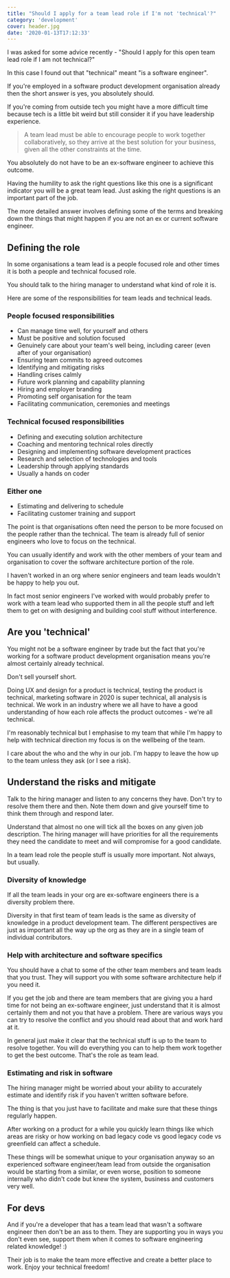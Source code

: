 ```yaml
---
title: "Should I apply for a team lead role if I'm not 'technical'?"
category: 'development'
cover: header.jpg
date: '2020-01-13T17:12:33'
---
```


I was asked for some advice recently - "Should I apply for this open team lead role if I am not technical?"

In this case I found out that "technical" meant "is a software engineer".

If you're employed in a software product development organisation already then the short answer is yes, you absolutely should.

<!-- end excerpt -->

If you're coming from outside tech you might have a more difficult time because tech is a little bit weird but still consider it if you have leadership experience.

> A team lead must be able to encourage people to work together collaboratively, so they arrive at the best solution for your business, given all the other constraints at the time.

You absolutely do not have to be an ex-software engineer to achieve this outcome.

Having the humility to ask the right questions like this one is a significant indicator you will be a great team lead. Just asking the right questions is an important part of the job.

The more detailed answer involves defining some of the terms and breaking down the things that might happen if you are not an ex or current software engineer.

## Defining the role

In some organisations a team lead is a people focused role and other times it is both a people and technical focused role.

You should talk to the hiring manager to understand what kind of role it is.

Here are some of the responsibilities for team leads and technical leads.

### People focused responsibilities

- Can manage time well, for yourself and others
- Must be positive and solution focused
- Genuinely care about your team's well being, including career (even after of your organisation)
- Ensuring team commits to agreed outcomes
- Identifying and mitigating risks
- Handling crises calmly
- Future work planning and capability planning
- Hiring and employer branding
- Promoting self organisation for the team
- Facilitating communication, ceremonies and meetings

### Technical focused responsibilities

- Defining and executing solution architecture
- Coaching and mentoring technical roles directly
- Designing and implementing software development practices
- Research and selection of technologies and tools
- Leadership through applying standards
- Usually a hands on coder

### Either one

- Estimating and delivering to schedule
- Facilitating customer training and support

The point is that organisations often need the person to be more focused on the people rather than the technical. The team is already full of senior engineers who love to focus on the technical.

You can usually identify and work with the other members of your team and organisation to cover the software architecture portion of the role.

I haven't worked in an org where senior engineers and team leads wouldn't be happy to help you out.

In fact most senior engineers I've worked with would probably prefer to work with a team lead who supported them in all the people stuff and left them to get on with designing and building cool stuff without interference.

## Are you 'technical'

You might not be a software engineer by trade but the fact that you're working for a software product development organisation means you're almost certainly already technical.

Don't sell yourself short.

Doing UX and design for a product is technical, testing the product is technical, marketing software in 2020 is super technical, all analysis is technical. We work in an industry where we all have to have a good understanding of how each role affects the product outcomes - we're all technical.

I'm reasonably technical but I emphasise to my team that while I'm happy to help with technical direction my focus is on the wellbeing of the team.

I care about the who and the why in our job. I'm happy to leave the how up to the team unless they ask (or I see a risk).

## Understand the risks and mitigate

Talk to the hiring manager and listen to any concerns they have. Don't try to resolve them there and then. Note them down and give yourself time to think them through and respond later.

Understand that almost no one will tick all the boxes on any given job description. The hiring manager will have priorities for all the requirements they need the candidate to meet and will compromise for a good candidate.

In a team lead role the people stuff is usually more important. Not always, but usually.

### Diversity of knowledge

If all the team leads in your org are ex-software engineers there is a diversity problem there.

Diversity in that first team of team leads is the same as diversity of knowledge in a product development team. The different perspectives are just as important all the way up the org as they are in a single team of individual contributors.

### Help with architecture and software specifics

You should have a chat to some of the other team members and team leads that you trust. They will support you with some software architecture help if you need it.

If you get the job and there are team members that are giving you a hard time for not being an ex-software engineer, just understand that it is almost certainly them and not you that have a problem. There are various ways you can try to resolve the conflict and you should read about that and work hard at it.

In general just make it clear that the technical stuff is up to the team to resolve together. You will do everything you can to help them work together to get the best outcome. That's the role as team lead.

### Estimating and risk in software

The hiring manager might be worried about your ability to accurately estimate and identify risk if you haven't written software before.

The thing is that you just have to facilitate and make sure that these things regularly happen.

After working on a product for a while you quickly learn things like which areas are risky or how working on bad legacy code vs good legacy code vs greenfield can affect a schedule.

These things will be somewhat unique to your organisation anyway so an experienced software engineer/team lead from outside the organisation would be starting from a similar, or even worse, position to someone internally who didn't code but knew the system, business and customers very well.

## For devs

And if you're a developer that has a team lead that wasn't a software engineer then don't be an ass to them. They are supporting you in ways you don't even see, support them when it comes to software engineering related knowledge! :)

Their job is to make the team more effective and create a better place to work. Enjoy your technical freedom!
